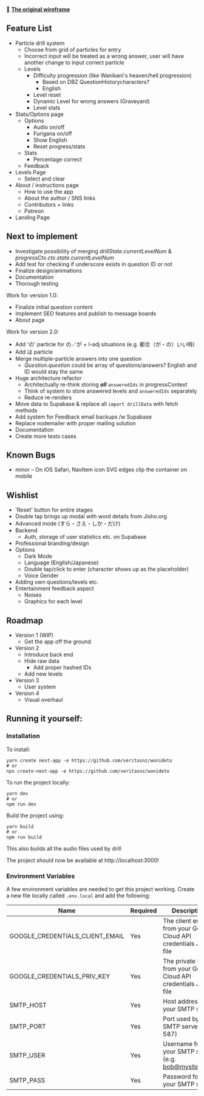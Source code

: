🧭 **[The original wireframe](https://xd.adobe.com/view/fcda656c-e122-4ce5-a462-3c6e3448417a-a989/?fullscreen&hints=off)**

## Feature List

-   Particle drill system
    -   Choose from grid of particles for entry
    -   Incorrect input will be treated as a wrong answer, user will have another change to input correct particle
    -   Levels
        -   Difficulty progression (like Wanikani's heaven/hell progression)
            -   Based on DBZ QuestionHistorycharacters?
            -   English
        -   Level reset
        -   Dynamic Level for wrong answers (Graveyard)
        -   Level stats
-   Stats/Options page
    -   Options
        -   Audio on/off
        -   Furigana on/off
        -   Show English
        -   Reset progress/stats
    -   Stats
        -   Percentage correct
    -   Feedback
-   Levels Page
    -   Select and clear
-   About / instructions page
    -   How to use the app
    -   About the author / SNS links
    -   Contributors + links
    -   Patreon
-   Landing Page

## Next to implement

-   Investigate possibility of merging _drillState.currentLevelNum_ & _progressCtx.ctx.state.currentLevelNum_
-   Add test for checking if underscore exists in question ID or not
-   Finalize design/animations
-   Documentation
-   Thorough testing

Work for version 1.0:

-   Finalize initial question content
-   Implement SEO features and publish to message boards
-   About page

Work for version 2.0:

-   Add 'の' particle for の／が + I-adj situations (e.g. 都合（が・の）いい時)
-   Add は particle
-   Merge multiple-particle answers into one question
    -   _Question.question_ could be array of questions/answers? English and ID would stay the same
-   Huge architecture refactor
    -   Architectually re-think storing **_all_** `answeredIds` in progressContext
    -   Think of system to store answered levels and `answeredIds` separately
    -   Reduce re-renders
-   Move data to Supabase & replace all `import drillData` with fetch methods
-   Add system for Feedback email backups /w Supabase
-   Replace nodemailer with proper mailing solution
-   Documentation
-   Create more tests cases

## Known Bugs

-   minor – On iOS Safari, NavItem icon SVG edges clip the container on mobile

## Wishlist

-   'Reset' button for entire stages
-   Double tap brings up modal with word details from Jisho.org
-   Advanced mode (すら・さえ・しか・だけ)
-   Backend
    -   Auth, storage of user statistics etc. on Supabase
-   Professional branding/design
-   Options
    -   Dark Mode
    -   Language (English/Japanese)
    -   Double tap/click to enter (character shows up as the placeholder)
    -   Voice Gender
-   Adding own questions/levels etc.
-   Entertainment feedback aspect
    -   Noises
    -   Graphics for each level

## Roadmap

-   Version 1 (WIP)
    -   Get the app off the ground
-   Version 2
    -   Introduce back end
    -   Hide raw data
        -   Add proper hashed IDs
    -   Add new levels
-   Version 3
    -   User system
-   Version 4
    -   Visual overhaul

## Running it yourself:

### Installation

To install:

```
yarn create next-app -e https://github.com/veritasnz/wonideto
# or
npx create-next-app -e https://github.com/veritasnz/wonideto
```

To run the project locally:

```
yarn dev
# or
npm run dev
```

Build the project using:

```
yarn build
# or
npm run build
```

This also builds all the audio files used by drill

The project should now be available at http://localhost:3000!

### Environment Variables

A few environment variables are needed to get this project working.
Create a new file locally called `.env.local` and add the following:

| Name                            | Required | Description                                                       |
| ------------------------------- | -------- | ----------------------------------------------------------------- |
| GOOGLE_CREDENTIALS_CLIENT_EMAIL | Yes      | The client email from your Google Cloud API credentials JSON file |
| GOOGLE_CREDENTIALS_PRIV_KEY     | Yes      | The private key from your Google Cloud API credentials JSON file  |
| SMTP_HOST                       | Yes      | Host address by your SMTP server                                  |
| SMTP_PORT                       | Yes      | Port used by your SMTP server (e.g. 587)                          |
| SMTP_USER                       | Yes      | Username for your SMTP server (e.g. bob@mysite.com)               |
| SMTP_PASS                       | Yes      | Password for your SMTP server                                     |
